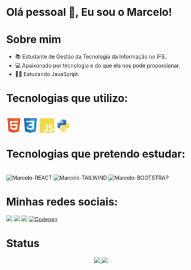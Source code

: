 <h1 align="left">Olá pessoal 👋, Eu sou o Marcelo!</h1>

# Sobre mim
- 📚 Estudante de Gestão da Tecnologia da Informação no IFS.
- 💻 Apaixonado por tecnologia e do que ela nos pode proporcionar.
- 👨‍💻 Estudando JavaScript.

# Tecnologias que utilizo:
 <div style="display: inline_block"><br>
  <img align="center" alt="Marcelo-HTML" height="40" width="40" src="https://raw.githubusercontent.com/devicons/devicon/master/icons/html5/html5-original.svg">
  <img align="center" alt="Marcelo-CSS" height="40" width="40" src="https://raw.githubusercontent.com/devicons/devicon/master/icons/css3/css3-original.svg">
  <img align="center" alt="Marcelo-Js" height="40" width="40" src="https://raw.githubusercontent.com/devicons/devicon/master/icons/javascript/javascript-plain.svg">
    <img align="center" alt="Marcelo-Python" height="40" width="40" src="https://raw.githubusercontent.com/devicons/devicon/master/icons/python/python-original.svg">
</div>
  
# Tecnologias que pretendo estudar:
<div style="display: inline_block"><br>
  <img align="center" alt="Marcelo-REACT" height="40" width="40" src="https://cdn.jsdelivr.net/gh/devicons/devicon/icons/react/react-original.svg">
  <img align="center" alt="Marcelo-TAILWIND" height="40" width="40" src="https://cdn.jsdelivr.net/gh/devicons/devicon/icons/tailwindcss/tailwindcss-plain.svg">
  <img align="center" alt="Marcelo-BOOTSTRAP" height="40" width="40" src="https://cdn.jsdelivr.net/gh/devicons/devicon/icons/bootstrap/bootstrap-original.svg">
</div>

# Minhas redes sociais:
<div>
  <a href="https://br.linkedin.com/in/marcelo-henrique-d%C3%B3ria-figueiredo-018518187" target="_blank"><img src="https://img.shields.io/badge/-LinkedIn-%230077B5?style=for-the-badge&logo=linkedin&logoColor=white" target="_blank"></a>
  <a href = "mailto:marchenrique99@gmail.com"><img src="https://img.shields.io/badge/-Gmail-%23333?style=for-the-badge&logo=gmail&logoColor=white" target="_blank"></a>
  <a href="https://www.instagram.com/_marcelo.f/?hl=pt-br/" target="_blank"><img src="https://img.shields.io/badge/-Instagram-%23E4405F?style=for-the-badge&logo=instagram&logoColor=white" target="_blank"></a> 
 <a href="https://codepen.io/marcelo-f" target="_blank"><img src="https://img.shields.io/badge/Codepen-000000?style=for-the-badge&logo=codepen&logoColor=white" alt="Codepen" /></a>
</div>

# Status
<div align="center">
  <a href="https://github.com/MarceloHenriqueDoriaFigueiredo">
  <img height="144em" src="https://github-readme-stats.vercel.app/api?username=MarceloHenriqueDoriaFigueiredo&show_icons=true&theme=github_dark&include_all_commits=true&count_private=true"/>
  <img height="144em"src="https://github-readme-stats.vercel.app/api/top-langs/?username=MarceloHenriqueDoriaFigueiredo&layout=compact&langs_count=7&theme=github_dark"/>
</div>
